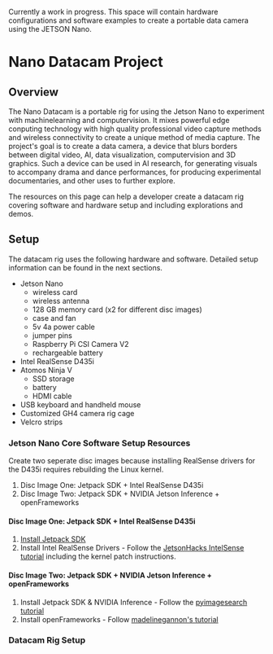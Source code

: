 Currently a work in progress. This space will contain hardware configurations and software examples to create a portable data camera using the JETSON Nano.

# Nano Datacam Project 

## Overview
The Nano Datacam is a portable rig for using the Jetson Nano to experiment with machinelearning and computervision. It mixes powerful edge conputing technology with high quality professional video capture methods and wireless connectivity to create a unique method of media capture. The project's goal is to create a data camera, a device that blurs borders between digital video, AI, data visualization, computervision and 3D graphics. Such a device can be used in AI research, for generating visuals to accompany drama and dance performances, for producing experimental documentaries, and other uses to further explore.

The resources on this page can help a developer create a datacam rig covering software and hardware setup and including explorations and demos. 

## Setup
The datacam rig uses the following hardware and software. Detailed setup information can be found in the next sections.
* Jetson Nano
  * wireless card
  * wireless antenna
  * 128 GB memory card (x2 for different disc images)
  * case and fan
  * 5v 4a power cable
  * jumper pins
  * Raspberry Pi CSI Camera V2
  * rechargeable battery
* Intel RealSense D435i
* Atomos Ninja V
  * SSD storage
  * battery
  * HDMI cable
* USB keyboard and handheld mouse
* Customized GH4 camera rig cage
* Velcro strips
  
### Jetson Nano Core Software Setup Resources
Create two seperate disc images because installing RealSense drivers for the D435i requires rebuilding the Linux kernel. 
1. Disc Image One: Jetpack SDK + Intel RealSense D435i
2. Disc Image Two: Jetpack SDK + NVIDIA Jetson Inference + openFrameworks

#### Disc Image One: Jetpack SDK + Intel RealSense D435i
1. [Install Jetpack SDK](https://developer.nvidia.com/embedded/learn/get-started-jetson-nano-devkit#intro)
2. Install Intel RealSense Drivers - Follow the [JetsonHacks IntelSense tutorial](https://www.jetsonhacks.com/2019/05/16/jetson-nano-realsense-depth-camera) including the kernel patch instructions.

#### Disc Image Two: Jetpack SDK + NVIDIA Jetson Inference + openFrameworks
1. Install Jetpack SDK & NVIDIA Inference - Follow the [pyimagesearch tutorial](https://www.pyimagesearch.com/2019/05/06/getting-started-with-the-nvidia-jetson-nano/)
2. Install openFrameworks - Follow [madelinegannon's tutorial](https://gist.github.com/madelinegannon/237733e6c114f156b31366f47c1f3d32) 

### Datacam Rig Setup
